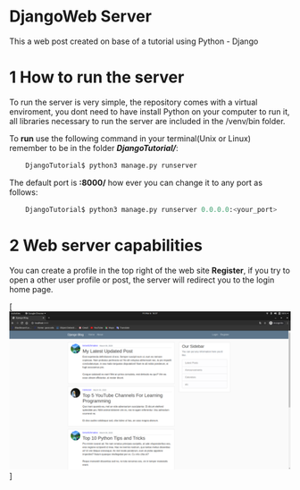 # DjangoWeb Server
This a web post created on base of a tutorial using Python - Django


# 1 How to run the server


To run the server is very simple, the repository comes with a virtual enviroment, you dont need to have install Python on your computer to run it, all libraries necessary to run the server are included in the /venv/bin folder.

To **run** use the following command in your terminal(Unix or Linux) remember to be in the folder ***DjangoTutorial/***: 

```python
    DjangoTutorial$ python3 manage.py runserver
```

The default port is **:8000/** how ever you can change it to any port as follows:

```python
    DjangoTutorial$ python3 manage.py runserver 0.0.0.0:<your_port>
```

# 2 Web server capabilities

You can create a profile in the top right of the web site **Register**, if you try to open a other user profile or post, the server will redirect you to the login home page.


[![Home Page](https://raw.githubusercontent.com/terselich/DjangoTutorial/master/media/nologged_user.png)]
